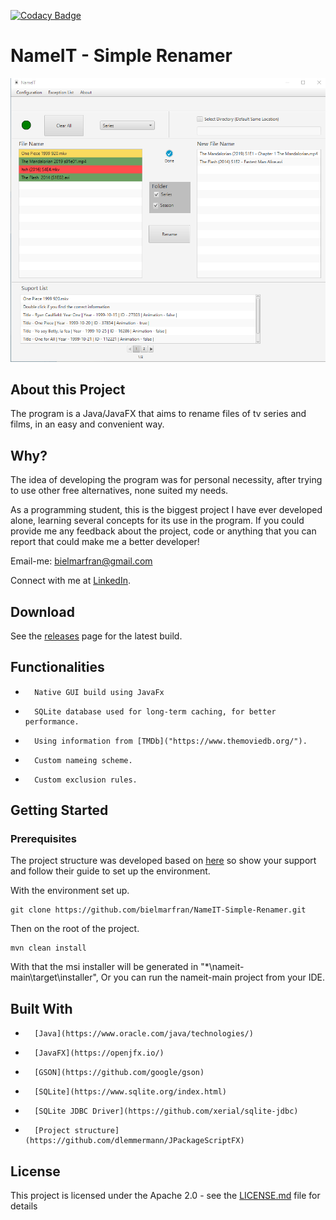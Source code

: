 [![Codacy Badge](https://app.codacy.com/project/badge/Grade/2c488e3fe3ce450baacbe7684997c918)](https://www.codacy.com?utm_source=github.com&amp;utm_medium=referral&amp;utm_content=bielmarfran/NameIT-Simple-Renamer&amp;utm_campaign=Badge_Grade)
# NameIT - Simple Renamer

![screenshot of nameit](screenshots/nameit-main.png)

## About this Project

The program is a Java/JavaFX that aims to rename files of tv series and films, in an easy and convenient way.

## Why?

The idea of developing the program was for personal necessity, after trying to use other free alternatives, none suited my needs.

As a programming student, this is the biggest project I have ever developed alone, learning several concepts for its use in the program. 
If you could provide me any feedback about the project, code or anything that you can report that could make me a better developer!

Email-me: bielmarfran@gmail.com

Connect with me at [LinkedIn](https://www.linkedin.com/in/gabriel-martins-franzin-55206b12a/).

## Download

See the [releases](https://github.com/bielmarfran/NameIT-Simple-Renamer/releases) page for the latest build.

## Functionalities

- 		Native GUI build using JavaFx
- 		SQLite database used for long-term caching, for better performance.
- 		Using information from [TMDb]("https://www.themoviedb.org/").
- 		Custom nameing scheme.
- 		Custom exclusion rules.

## Getting Started

### Prerequisites

The project structure was developed based on [here](https://github.com/dlemmermann/JPackageScriptFX)
so show your support and follow their guide to set up the environment.

With the environment set up.

	git clone https://github.com/bielmarfran/NameIT-Simple-Renamer.git

Then  on the root of the project.

	mvn clean install

With that the msi installer will be generated in "*\nameit-main\target\installer",
Or you can run the nameit-main project from your IDE.

## Built With

- 		[Java](https://www.oracle.com/java/technologies/)   		 
- 		[JavaFX](https://openjfx.io/) 					  		 
- 		[GSON](https://github.com/google/gson)	 		  		 
- 		[SQLite](https://www.sqlite.org/index.html) 		  		 
- 		[SQLite JDBC Driver](https://github.com/xerial/sqlite-jdbc)
- 		[Project structure](https://github.com/dlemmermann/JPackageScriptFX)

## License

This project is licensed under the Apache 2.0 - see the [LICENSE.md](https://github.com/bielmarfran/NameIT-Simple-Renamer/blob/master/LICENSE) file for details